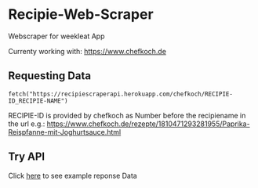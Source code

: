 # Recipie-Web-Scraper
Webscraper for weekleat App

Currenty working with:
https://www.chefkoch.de

## Requesting Data
```
fetch("https://recipiescraperapi.herokuapp.com/chefkoch/RECIPIE-ID_RECIPIE-NAME")
```
RECIPIE-ID is provided by chefkoch as Number before the recipiename in the url e.g.: https://www.chefkoch.de/rezepte/1810471293281955/Paprika-Reispfanne-mit-Joghurtsauce.html 

## Try API
Click [here](https://recipiescraperapi.herokuapp.com/chefkoch/279982666451_Yogurtlu-Eriste) to see example reponse Data
